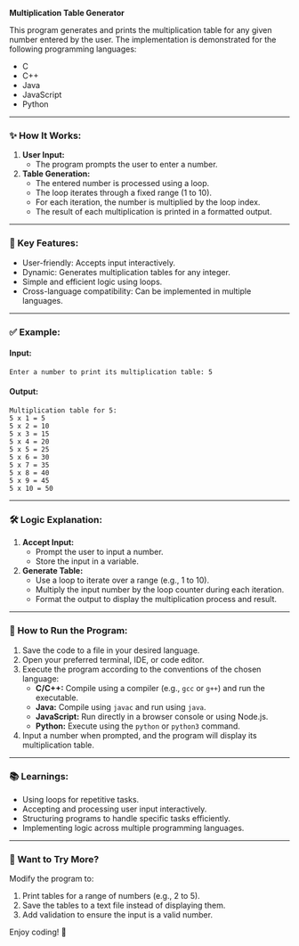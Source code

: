 **Multiplication Table Generator**

This program generates and prints the multiplication table for any given number entered by the user. The implementation is demonstrated for the following programming languages:
- C
- C++
- Java
- JavaScript
- Python

---

### ✨ How It Works:
1. **User Input:**
   - The program prompts the user to enter a number.
2. **Table Generation:**
   - The entered number is processed using a loop.
   - The loop iterates through a fixed range (1 to 10).
   - For each iteration, the number is multiplied by the loop index.
   - The result of each multiplication is printed in a formatted output.

---

### 📌 Key Features:
- User-friendly: Accepts input interactively.
- Dynamic: Generates multiplication tables for any integer.
- Simple and efficient logic using loops.
- Cross-language compatibility: Can be implemented in multiple languages.

---

### ✅ Example:
#### Input:
```
Enter a number to print its multiplication table: 5
```
#### Output:
```
Multiplication table for 5:
5 x 1 = 5
5 x 2 = 10
5 x 3 = 15
5 x 4 = 20
5 x 5 = 25
5 x 6 = 30
5 x 7 = 35
5 x 8 = 40
5 x 9 = 45
5 x 10 = 50
```

---

### 🛠️ Logic Explanation:
1. **Accept Input:**
   - Prompt the user to input a number.
   - Store the input in a variable.
2. **Generate Table:**
   - Use a loop to iterate over a range (e.g., 1 to 10).
   - Multiply the input number by the loop counter during each iteration.
   - Format the output to display the multiplication process and result.

---

### 🚀 How to Run the Program:
1. Save the code to a file in your desired language.
2. Open your preferred terminal, IDE, or code editor.
3. Execute the program according to the conventions of the chosen language:
   - **C/C++:** Compile using a compiler (e.g., `gcc` or `g++`) and run the executable.
   - **Java:** Compile using `javac` and run using `java`.
   - **JavaScript:** Run directly in a browser console or using Node.js.
   - **Python:** Execute using the `python` or `python3` command.
4. Input a number when prompted, and the program will display its multiplication table.

---

### 📚 Learnings:
- Using loops for repetitive tasks.
- Accepting and processing user input interactively.
- Structuring programs to handle specific tasks efficiently.
- Implementing logic across multiple programming languages.

---

### 🙌 Want to Try More?
Modify the program to:
1. Print tables for a range of numbers (e.g., 2 to 5).
2. Save the tables to a text file instead of displaying them.
3. Add validation to ensure the input is a valid number.

Enjoy coding! 🎉
